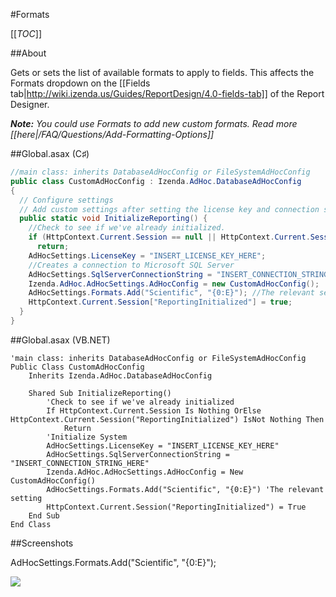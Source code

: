 #Formats

[[_TOC_]]

##About

Gets or sets the list of available formats to apply to fields. This affects the Formats dropdown on the [[Fields tab|http://wiki.izenda.us/Guides/ReportDesign/4.0-fields-tab]] of the Report Designer. 

_**Note:** You could use Formats to add new custom formats. Read more [[here|/FAQ/Questions/Add-Formatting-Options]]_

##Global.asax (C♯)

```csharp
//main class: inherits DatabaseAdHocConfig or FileSystemAdHocConfig
public class CustomAdHocConfig : Izenda.AdHoc.DatabaseAdHocConfig
{
  // Configure settings
  // Add custom settings after setting the license key and connection string by overriding the ConfigureSettings() method
  public static void InitializeReporting() {
    //Check to see if we've already initialized.
    if (HttpContext.Current.Session == null || HttpContext.Current.Session["ReportingInitialized"] != null)
      return;
    AdHocSettings.LicenseKey = "INSERT_LICENSE_KEY_HERE";
    //Creates a connection to Microsoft SQL Server
    AdHocSettings.SqlServerConnectionString = "INSERT_CONNECTION_STRING_HERE";
    Izenda.AdHoc.AdHocSettings.AdHocConfig = new CustomAdHocConfig();
    AdHocSettings.Formats.Add("Scientific", "{0:E}"); //The relevant setting
    HttpContext.Current.Session["ReportingInitialized"] = true;
  }
}

```

##Global.asax (VB.NET)

```visualbasic
'main class: inherits DatabaseAdHocConfig or FileSystemAdHocConfig
Public Class CustomAdHocConfig
    Inherits Izenda.AdHoc.DatabaseAdHocConfig

    Shared Sub InitializeReporting()
        'Check to see if we've already initialized
        If HttpContext.Current.Session Is Nothing OrElse HttpContext.Current.Session("ReportingInitialized") IsNot Nothing Then
            Return
        'Initialize System
        AdHocSettings.LicenseKey = "INSERT_LICENSE_KEY_HERE"
        AdHocSettings.SqlServerConnectionString = "INSERT_CONNECTION_STRING_HERE"
        Izenda.AdHoc.AdHocSettings.AdHocConfig = New CustomAdHocConfig()
        AdHocSettings.Formats.Add("Scientific", "{0:E}") 'The relevant setting
        HttpContext.Current.Session("ReportingInitialized") = True
    End Sub
End Class
```

##Screenshots

AdHocSettings.Formats.Add("Scientific", "{0:E}");

![](http://wiki.izenda.us/FAQ/Questions/Add-Formatting-Options/extended_formats.png)